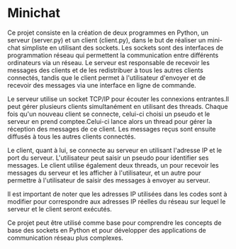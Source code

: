 # Minichat

Ce projet consiste en la création de deux programmes en Python, un serveur (server.py) et un client (client.py), dans le but de réaliser un mini-chat simpliste en utilisant des sockets. Les sockets sont des interfaces de programmation réseau qui permettent la communication entre différents ordinateurs via un réseau. Le serveur est responsable de recevoir les messages des clients et de les redistribuer à tous les autres clients connectés, tandis que le client permet à l'utilisateur d'envoyer et de recevoir des messages via une interface en ligne de commande.

Le serveur utilise un socket TCP/IP pour écouter les connexions entrantes.Il peut gérer plusieurs clients simultanément en utilisant des threads. Chaque fois qu'un nouveau client se connecte, celui-ci choisi un pseudo et le serveur en prend comptee.Celui-ci lance alors un thread pour gérer la réception des messages de ce client. Les messages reçus sont ensuite diffusés à tous les autres clients connectés.

Le client, quant à lui, se connecte au serveur en utilisant l'adresse IP et le port du serveur. L'utilisateur peut saisir un pseudo pour identifier ses messages. Le client utilise également deux threads, un pour recevoir les messages du serveur et les afficher à l'utilisateur, et un autre pour permettre à l'utilisateur de saisir des messages à envoyer au serveur.

Il est important de noter que les adresses IP utilisées dans les codes sont à modifier pour correspondre aux adresses IP réelles du réseau sur lequel le serveur et le client seront exécutés.

Ce projet peut être utilisé comme base pour comprendre les concepts de base des sockets en Python et pour développer des applications de communication réseau plus complexes. 
